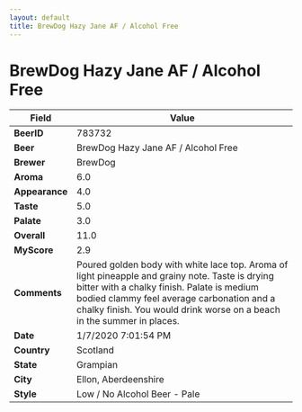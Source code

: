 ```yaml
---
layout: default
title: BrewDog Hazy Jane AF / Alcohol Free
---
```


# BrewDog Hazy Jane AF / Alcohol Free

| Field         | Value     |
|---------------|-----------|
| **BeerID** | 783732 |
| **Beer** | BrewDog Hazy Jane AF / Alcohol Free |
| **Brewer** | BrewDog |
| **Aroma** | 6.0 |
| **Appearance** | 4.0 |
| **Taste** | 5.0 |
| **Palate** | 3.0 |
| **Overall** | 11.0 |
| **MyScore** | 2.9 |
| **Comments** | Poured golden body with white lace top. Aroma of light pineapple and grainy note. Taste is drying bitter with a chalky finish. Palate is medium bodied clammy feel average carbonation and a chalky finish. You would drink worse on a beach in the summer in places. |
| **Date** | 1/7/2020 7:01:54 PM |
| **Country** | Scotland |
| **State** | Grampian |
| **City** | Ellon, Aberdeenshire |
| **Style** | Low / No Alcohol Beer - Pale |
